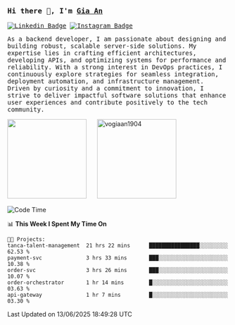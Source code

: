 ### <samp>Hi there 👋, I'm <a href="https://www.linkedin.com/in/vogiaan1904/" target="_blank">Gia An</a></samp>

<samp> [![Linkedin Badge](https://img.shields.io/badge/-LinkedIn-0e76a8?style=flat-square&logo=Linkedin&logoColor=white)](https://linkedin.com/in/vogiaan1904)
[![Instagram Badge](https://img.shields.io/badge/-Instagram-e4405f?style=flat-square&logo=Instagram&logoColor=white)](https://instagram.com/_.ja.ann_/) </samp> 

<samp>As a backend developer, I am passionate about designing and building robust, scalable server-side solutions. My expertise lies in crafting efficient architectures, developing APIs, and optimizing systems for performance and reliability. With a strong interest in DevOps practices, I continuously explore strategies for seamless integration, deployment automation, and infrastructure management. Driven by curiosity and a commitment to innovation, I strive to deliver impactful software solutions that enhance user experiences and contribute positively to the tech community.</samp>



<div>
  <img height="180em" src="https://github-readme-stats.vercel.app/api/top-langs/?username=vogiaan1904&show_icons=true&hide_border=true&layout=compact&langs_count=10&theme=transparent&include_orgs=true"/>
  &nbsp;&nbsp;&nbsp;&nbsp;
  <img height="180em" src="https://github-readme-stats.vercel.app/api?username=vogiaan1904&show_icons=true&hide_border=true&&count_private=true&include_all_commits=true&theme=transparent&locale=en" alt="vogiaan1904" />
</div>






<!--START_SECTION:waka-->
![Code Time](http://img.shields.io/badge/Code%20Time-1%2C048%20hrs%204%20mins-blue)

📊 **This Week I Spent My Time On** 

```text
🐱‍💻 Projects: 
tanca-talent-management  21 hrs 22 mins      ████████████████░░░░░░░░░   62.53 % 
payment-svc              3 hrs 33 mins       ███░░░░░░░░░░░░░░░░░░░░░░   10.38 % 
order-svc                3 hrs 26 mins       ███░░░░░░░░░░░░░░░░░░░░░░   10.07 % 
order-orchestrator       1 hr 14 mins        █░░░░░░░░░░░░░░░░░░░░░░░░   03.63 % 
api-gateway              1 hr 7 mins         █░░░░░░░░░░░░░░░░░░░░░░░░   03.30 % 
```


 Last Updated on 13/06/2025 18:49:28 UTC
<!--END_SECTION:waka-->
